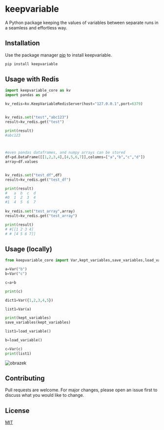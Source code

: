 # keepvariable
A Python package keeping the values of variables between separate runs in a seamless and effortless way.

## Installation

Use the package manager [pip](https://pip.pypa.io/en/stable/) to install keepvariable.

```bash
pip install keepvariable
```

## Usage with Redis

```python
import keepvariable_core as kv
import pandas as pd

kv_redis=kv.KeepVariableRedisServer(host="127.0.0.1",port=6379)
    

kv_redis.set("test","abc123")
result=kv_redis.get("test")

print(result) 
#abc123



#even pandas dataframes, and numpy arrays can be stored
df=pd.DataFrame([[1,2,3,4],[4,5,6,7]],columns=["a","b","c","d"])    
array=df.values    

    
kv_redis.set("test_df",df)
result=kv_redis.get("test_df")

print(result)
#   a  b  c  d
#0  1  2  3  4
#1  4  5  6  7
    
kv_redis.set("test_array",array)
result=kv_redis.get("test_array")

print(result)
# #[[1 2 3 4]
# # [4 5 6 7]]
```

## Usage (locally)

```python
from keepvariable_core import Var,kept_variables,save_variables,load_variable

a=Var("b")
b=Var("c")

c=a+b

print(c)

dict1=Var({1,2,3,4,5})

list1=Var(a)

print(kept_variables)
save_variables(kept_variables)

list1=load_variable()

b=load_variable()

c=Var(c)
print(list1)
```
![obrazek](https://user-images.githubusercontent.com/29150831/224581261-8f3c6d10-445c-440d-bec9-0b9645a01cd0.png)



## Contributing
Pull requests are welcome. For major changes, please open an issue first to discuss what you would like to change.

## License
[MIT](https://choosealicense.com/licenses/mit/)
